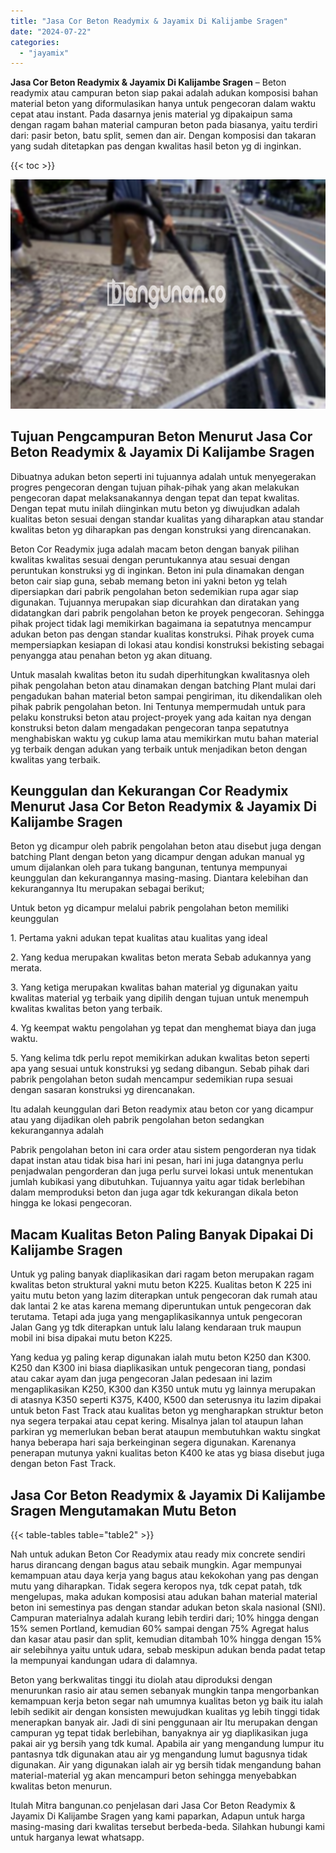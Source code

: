 ```yaml
---
title: "Jasa Cor Beton Readymix & Jayamix Di Kalijambe Sragen"
date: "2024-07-22"
categories: 
  - "jayamix"
---
```


**Jasa Cor Beton Readymix & Jayamix Di Kalijambe Sragen** – Beton readymix atau campuran beton siap pakai adalah adukan komposisi bahan material beton yang diformulasikan hanya untuk pengecoran dalam waktu cepat atau instant. Pada dasarnya jenis material yg dipakaipun sama dengan ragam bahan material campuran beton pada biasanya, yaitu terdiri dari: pasir beton, batu split, semen dan air. Dengan komposisi dan takaran yang sudah ditetapkan pas dengan kwalitas hasil beton yg di inginkan.

{{< toc >}}

![Jasa Cor Beton Readymix & Jayamix Di Kalijambe Sragen](/images/jasa-cor-readymix-51.png)

## Tujuan Pengcampuran Beton Menurut Jasa Cor Beton Readymix & Jayamix Di Kalijambe Sragen

Dibuatnya adukan beton seperti ini tujuannya adalah untuk menyegerakan progres pengecoran dengan tujuan pihak-pihak yang akan melakukan pengecoran dapat melaksanakannya dengan tepat dan tepat kwalitas. Dengan tepat mutu inilah diinginkan mutu beton yg diwujudkan adalah kualitas beton sesuai dengan standar kualitas yang diharapkan atau standar kwalitas beton yg diharapkan pas dengan konstruksi yang direncanakan.

Beton Cor Readymix juga adalah macam beton dengan banyak pilihan kwalitas kwalitas sesuai dengan peruntukannya atau sesuai dengan peruntukan konstruksi yg di inginkan. Beton ini pula dinamakan dengan beton cair siap guna, sebab memang beton ini yakni beton yg telah dipersiapkan dari pabrik pengolahan beton sedemikian rupa agar siap digunakan. Tujuannya merupakan siap dicurahkan dan diratakan yang didatangkan dari pabrik pengolahan beton ke proyek pengecoran. Sehingga pihak project tidak lagi memikirkan bagaimana ia sepatutnya mencampur adukan beton pas dengan standar kualitas konstruksi. Pihak proyek cuma mempersiapkan kesiapan di lokasi atau kondisi konstruksi bekisting sebagai penyangga atau penahan beton yg akan dituang.

Untuk masalah kwalitas beton itu sudah diperhitungkan kwalitasnya oleh pihak pengolahan beton atau dinamakan dengan batching Plant mulai dari pengadukan bahan material beton sampai pengiriman, itu dikendalikan oleh pihak pabrik pengolahan beton. Ini Tentunya mempermudah untuk para pelaku konstruksi beton atau project-proyek yang ada kaitan nya dengan konstruksi beton dalam mengadakan pengecoran tanpa sepatutnya menghabiskan waktu yg cukup lama atau memikirkan mutu bahan material yg terbaik dengan adukan yang terbaik untuk menjadikan beton dengan kwalitas yang terbaik.

## Keunggulan dan Kekurangan Cor Readymix Menurut Jasa Cor Beton Readymix & Jayamix Di Kalijambe Sragen

Beton yg dicampur oleh pabrik pengolahan beton atau disebut juga dengan batching Plant dengan beton yang dicampur dengan adukan manual yg umum dijalankan oleh para tukang bangunan, tentunya mempunyai keunggulan dan kekurangannya masing-masing. Diantara kelebihan dan kekurangannya Itu merupakan sebagai berikut;

Untuk beton yg dicampur melalui pabrik pengolahan beton memiliki keunggulan

1\. Pertama yakni adukan tepat kualitas atau kualitas yang ideal

2\. Yang kedua merupakan kwalitas beton merata Sebab adukannya yang merata.

3\. Yang ketiga merupakan kwalitas bahan material yg digunakan yaitu kwalitas material yg terbaik yang dipilih dengan tujuan untuk menempuh kwalitas kwalitas beton yang terbaik.

4\. Yg keempat waktu pengolahan yg tepat dan menghemat biaya dan juga waktu.

5\. Yang kelima tdk perlu repot memikirkan adukan kwalitas beton seperti apa yang sesuai untuk konstruksi yg sedang dibangun. Sebab pihak dari pabrik pengolahan beton sudah mencampur sedemikian rupa sesuai dengan sasaran konstruksi yg direncanakan.

Itu adalah keunggulan dari Beton readymix atau beton cor yang dicampur atau yang dijadikan oleh pabrik pengolahan beton sedangkan kekurangannya adalah

Pabrik pengolahan beton ini cara order atau sistem pengorderan nya tidak dapat instan atau tidak bisa hari ini pesan, hari ini juga datangnya perlu penjadwalan pengorderan dan juga perlu survei lokasi untuk menentukan jumlah kubikasi yang dibutuhkan. Tujuannya yaitu agar tidak berlebihan dalam memproduksi beton dan juga agar tdk kekurangan dikala beton hingga ke lokasi pengecoran.

## Macam Kualitas Beton Paling Banyak Dipakai Di Kalijambe Sragen

Untuk yg paling banyak diaplikasikan dari ragam beton merupakan ragam kwalitas beton struktural yakni mutu beton K225. Kualitas beton K 225 ini yaitu mutu beton yang lazim diterapkan untuk pengecoran dak rumah atau dak lantai 2 ke atas karena memang diperuntukan untuk pengecoran dak terutama. Tetapi ada juga yang mengaplikasikannya untuk pengecoran Jalan Gang yg tdk diterapkan untuk lalu lalang kendaraan truk maupun mobil ini bisa dipakai mutu beton K225.

Yang kedua yg paling kerap digunakan ialah mutu beton K250 dan K300. K250 dan K300 ini biasa diaplikasikan untuk pengecoran tiang, pondasi atau cakar ayam dan juga pengecoran Jalan pedesaan ini lazim mengaplikasikan K250, K300 dan K350 untuk mutu yg lainnya merupakan di atasnya K350 seperti K375, K400, K500 dan seterusnya itu lazim dipakai untuk beton Fast Track atau kualitas beton yg mengharapkan struktur beton nya segera terpakai atau cepat kering. Misalnya jalan tol ataupun lahan parkiran yg memerlukan beban berat ataupun membutuhkan waktu singkat hanya beberapa hari saja berkeinginan segera digunakan. Karenanya penerapan mutunya yakni kualitas beton K400 ke atas yg biasa disebut juga dengan beton Fast Track.

## Jasa Cor Beton Readymix & Jayamix Di Kalijambe Sragen Mengutamakan Mutu Beton

{{< table-tables table="table2" >}}

Nah untuk adukan Beton Cor Readymix atau ready mix concrete sendiri harus dirancang dengan bagus atau sebaik mungkin. Agar mempunyai kemampuan atau daya kerja yang bagus atau kekokohan yang pas dengan mutu yang diharapkan. Tidak segera keropos nya, tdk cepat patah, tdk mengelupas, maka adukan komposisi atau adukan bahan material material beton ini semestinya pas dengan standar adukan beton skala nasional (SNI). Campuran materialnya adalah kurang lebih terdiri dari; 10% hingga dengan 15% semen Portland, kemudian 60% sampai dengan 75% Agregat halus dan kasar atau pasir dan split, kemudian ditambah 10% hingga dengan 15% air selebihnya yaitu untuk udara, sebab meskipun adukan benda padat tetap Ia mempunyai kandungan udara di dalamnya.

Beton yang berkwalitas tinggi itu diolah atau diproduksi dengan menurunkan rasio air atau semen sebanyak mungkin tanpa mengorbankan kemampuan kerja beton segar nah umumnya kualitas beton yg baik itu ialah lebih sedikit air dengan konsisten mewujudkan kualitas yg lebih tinggi tidak menerapkan banyak air. Jadi di sini penggunaan air Itu merupakan dengan campuran yg tepat tidak berlebihan, banyaknya air yg diaplikasikan juga pakai air yg bersih yang tdk kumal. Apabila air yang mengandung lumpur itu pantasnya tdk digunakan atau air yg mengandung lumut bagusnya tidak digunakan. Air yang digunakan ialah air yg bersih tidak mengandung bahan material-material yg akan mencampuri beton sehingga menyebabkan kwalitas beton menurun.

Itulah Mitra bangunan.co penjelasan dari Jasa Cor Beton Readymix & Jayamix Di Kalijambe Sragen yang kami paparkan, Adapun untuk harga masing-masing dari kwalitas tersebut berbeda-beda. Silahkan hubungi kami untuk harganya lewat whatsapp.
